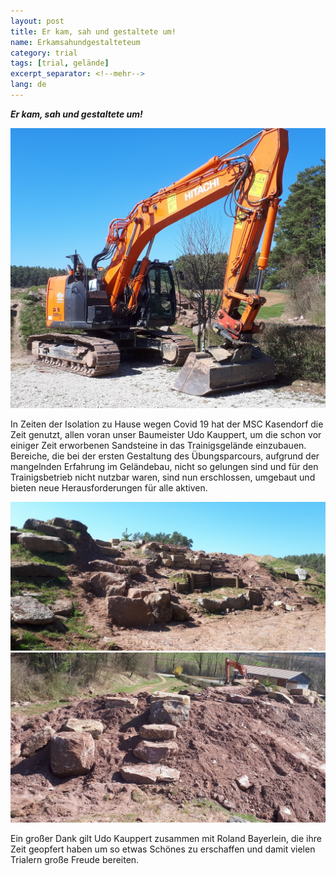 ```yaml
---
layout: post
title: Er kam, sah und gestaltete um!
name: Erkamsahundgestalteteum
category: trial
tags: [trial, gelände]
excerpt_separator: <!--mehr-->
lang: de
---
```


***Er kam, sah und gestaltete um!***

<!--mehr-->

![](https://raw.githubusercontent.com/msc-kasendorf/docker/master/docs/download/20200406_Umbau1.jpg)

In Zeiten der Isolation zu Hause wegen Covid 19 hat der MSC Kasendorf die Zeit genutzt, 
allen voran unser Baumeister Udo Kauppert, um die schon vor einiger Zeit erworbenen Sandsteine in das Trainigsgelände einzubauen. 
Bereiche, die bei der ersten Gestaltung des Übungsparcours, aufgrund der mangelnden Erfahrung im Geländebau, 
nicht so gelungen sind und für den Trainigsbetrieb nicht nutzbar waren, 
sind nun erschlossen, umgebaut und bieten neue Herausforderungen für alle aktiven.

![](https://raw.githubusercontent.com/msc-kasendorf/docker/master/docs/download/20200406_Umbau2.jpg)
![](https://raw.githubusercontent.com/msc-kasendorf/docker/master/docs/download/20200406_Umbau3.jpg)

Ein großer Dank gilt Udo Kauppert zusammen mit Roland Bayerlein, 
die ihre Zeit geopfert haben um so etwas Schönes zu erschaffen und damit vielen Trialern große Freude bereiten.
